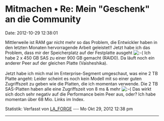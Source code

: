 Mitmachen • Re: Mein \"Geschenk\" an die Community
==================================================

Date: 2012-10-29 12:38:01

Mittlerweile ist RAM gar nicht mehr so das Problem, die Entwickler haben
in den letzten Monaten hervorragende Arbeit geleistet!! Jetzt habe ich
das Problem, dass mir der Speicherplatz auf der Festplatte ausgeht
![:-(](http://forum.yacy-websuche.de/images/smilies/icon_e_sad.gif "Sad")
Ich habe 2 x 450 GB SAS zu einer 900 GB gemacht (RAID0). Da läuft noch
ein anderer Peer auf der gleichen Platte (Vaisheshika).\
\
Jetzt habe ich mich mal im Enterprise-Segment umgeschaut, was eine 2 TB
Platte angeht: Leider scheint es noch kein Modell mit so einer guten
Zugriffszeit zu geben wie die Platten, die ich momentan verwende. Die 2
TB SAS-Platten haben alle eine Zugriffszeit von 8 ms & mehr
![:-(](http://forum.yacy-websuche.de/images/smilies/icon_e_sad.gif "Sad")
Das wirkt sich doch sehr negativ auf die Performance beim Peer aus,
oder? Ich habe momentan über 68 Mio. Links im Index.

Statistik: Verfasst von
[LA\_FORGE](http://forum.yacy-websuche.de/memberlist.php?mode=viewprofile&u=324)
--- Mo Okt 29, 2012 12:38 pm

------------------------------------------------------------------------

